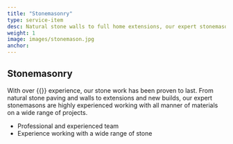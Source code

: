 ```yaml
---
title: "Stonemasonry"
type: service-item
desc: Natural stone walls to full home extensions, our expert stonemasons are highly experienced working with all manner of stone on a wide range of projects.
weight: 1
image: images/stonemason.jpg
anchor:
---
```

## Stonemasonry

With over {{<years>}} experience, our stone work has been proven to last. From natural stone paving and walls to extensions and new builds, our expert stonemasons are highly experienced working with all manner of materials on a wide range of projects.

* Professional and experienced team
* Experience working with a wide range of stone
